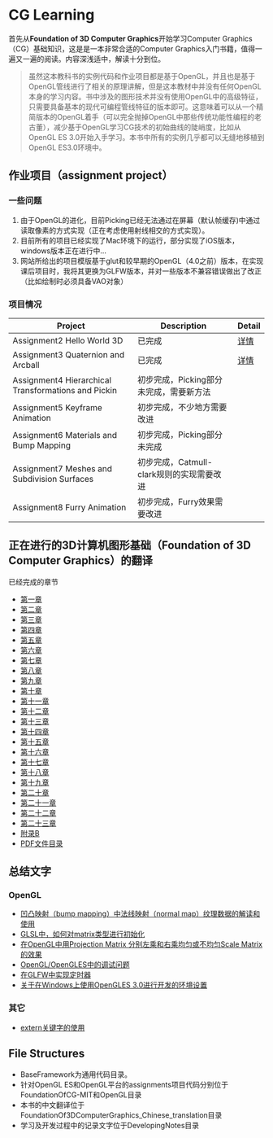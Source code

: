# CG Learning
首先从**Foundation of 3D Computer Graphics**开始学习Computer Graphics（CG）基础知识，这是是一本非常合适的Computer Graphics入门书籍，值得一遍又一遍的阅读。内容深浅适中，解读十分到位。

> 虽然这本教科书的实例代码和作业项目都是基于OpenGL，并且也是基于OpenGL管线进行了相关的原理讲解，但是这本教材中并没有任何OpenGL本身的学习内容。书中涉及的图形技术并没有使用OpenGL中的高级特征，只需要具备基本的现代可编程管线特征的版本即可。这意味着可以从一个精简版本的OpenGL着手（可以完全抛掉OpenGL中那些传统功能性编程的老古董），减少基于OpenGL学习CG技术的初始曲线的陡峭度，比如从OpenGL ES 3.0开始入手学习。本书中所有的实例几乎都可以无缝地移植到OpenGL ES3.0环境中。

## 作业项目（assignment project）
### 一些问题

1. 由于OpenGL的进化，目前Picking已经无法通过在屏幕（默认帧缓存)中通过读取像素的方式实现（正在考虑使用射线相交的方式实现）。  
2. 目前所有的项目已经实现了Mac环境下的运行，部分实现了iOS版本，windows版本正在进行中...
3. 网站所给出的项目模版基于glut和较早期的OpenGL（4.0之前）版本，在实现课后项目时，我将其更换为GLFW版本，并对一些版本不兼容错误做出了改正（比如绘制时必须具备VAO对象）

### 项目情况
| Project | Description | Detail |
| --- | --- | --- | 
| Assignment2 Hello World 3D| 已完成 | [详情](OpenGL/FoundationOfCG/Assignment2/readme.md)  |
| Assignment3 Quaternion and Arcball| 已完成 |  [详情](OpenGL/FoundationOfCG/Assignment3/readme.md)   |
| Assignment4 Hierarchical Transformations and Pickin| 初步完成，Picking部分未完成，需要新方法 |  |
| Assignment5 Keyframe Animation| 初步完成，不少地方需要改进 |   |
| Assignment6 Materials and Bump Mapping| 初步完成，Picking部分未完成 |    |
| Assignment7 Meshes and Subdivision Surfaces| 初步完成，Catmull-clark规则的实现需要改进 |    |
| Assignment8 Furry Animation| 初步完成，Furry效果需要改进 |   |

## 正在进行的3D计算机图形基础（**Foundation of 3D Computer Graphics**）的翻译
已经完成的章节

- [第一章](FoundationOf3DComputerGraphics_Chinese_translation/PDF/Chapter01-Introduction.pdf)
- [第二章](FoundationOf3DComputerGraphics_Chinese_translation/PDF/Chapter02-Linear.pdf)
- [第三章](FoundationOf3DComputerGraphics_Chinese_translation/PDF/Chapter03-Affine.pdf)
- [第四章](FoundationOf3DComputerGraphics_Chinese_translation/PDF/Chapter04-Respect.pdf)
- [第五章](FoundationOf3DComputerGraphics_Chinese_translation/PDF/Chapter05-Frames-In-Graphics.pdf)
- [第六章](FoundationOf3DComputerGraphics_Chinese_translation/PDF/Chapter06-HelloWorld3D.pdf)
- [第七章](FoundationOf3DComputerGraphics_Chinese_translation/PDF/Chapter07-Quaternions.pdf)
- [第八章](FoundationOf3DComputerGraphics_Chinese_translation/PDF/Chapter08-BallsTrackAndArc.pdf)
- [第九章](FoundationOf3DComputerGraphics_Chinese_translation/PDF/Chapter09-Smooth-Interpolation.pdf)
- [第十章](FoundationOf3DComputerGraphics_Chinese_translation/PDF/Chapter10-Projection.pdf)
- [第十一章](FoundationOf3DComputerGraphics_Chinese_translation/PDF/Chapter11-Depth.pdf)
- [第十二章](FoundationOf3DComputerGraphics_Chinese_translation/PDF/Chapter12-From-Vertex-To-Pixel.pdf)
- [第十三章](FoundationOf3DComputerGraphics_Chinese_translation/PDF/Chapter13-Rational-Linear-Interpolation.pdf)
- [第十四章](FoundationOf3DComputerGraphics_Chinese_translation/PDF/Chapter14-Materials.pdf)
- [第十五章](FoundationOf3DComputerGraphics_Chinese_translation/PDF/Chapter15_texture_mapping.pdf)
- [第十六章](FoundationOf3DComputerGraphics_Chinese_translation/PDF/Chapter16-Sampling.pdf)
- [第十七章](FoundationOf3DComputerGraphics_Chinese_translation/PDF/Chapter17_Reconstruction.pdf)
- [第十八章](FoundationOf3DComputerGraphics_Chinese_translation/PDF/Chapter18_Resampling.pdf)
- [第十九章](FoundationOf3DComputerGraphics_Chinese_translation/PDF/Chapter19_Color.pdf)
- [第二十章](FoundationOf3DComputerGraphics_Chinese_translation/PDF/Chapter20-WhatIsRayTracing.pdf)
- [第二十一章](FoundationOf3DComputerGraphics_Chinese_translation/PDF/Chapter21-Light.pdf)
- [第二十二章](FoundationOf3DComputerGraphics_Chinese_translation/PDF/Chapter22-GeometricModelingBasicIntrodcution.pdf)
- [第二十三章](FoundationOf3DComputerGraphics_Chinese_translation/PDF/Chapter23-Animation.pdf)
- [附录B](FoundationOf3DComputerGraphics_Chinese_translation/PDF/Appendix-B.pdf)
- [PDF文件目录](FoundationOf3DComputerGraphics_Chinese_translation/PDF/)

## 总结文字
### OpenGL

- [凹凸映射（bump mapping）中法线映射（normal map）纹理数据的解读和使用](DevelopingNotes/the-normal-map-of-bump-mapping-2019-12-19.md)
- [GLSL中，如何对matrix类型进行初始化](DevelopingNotes/Matrix-Initialization-In-GLSL-2019-12-20.md)
- [在OpenGL中用Projection Matrix 分别左乘和右乘均匀或不均匀Scale Matrix的效果](DevelopingNotes/About-ProjectionMatrix-Left-Right-Multiplied-By-Diff-Scale-Matrix.md)
- [OpenGL/OpenGLES中的调试问题](DevelopingNotes/opengl_debugging_notes.md)
- [在GLFW中实现定时器](DevelopingNotes/about_glfw_timer_and_vertice_animation.md)
- [关于在Windows上使用OpenGLES 3.0进行开发的环境设置](DevelopingNotes/OpenGLES_Development_Environment_Setting_Issues.md)

### 其它
- [extern关键字的使用](cpp-the-use-of-extern-keyword-2019-12-19.md)

## File Structures

- BaseFramework为通用代码目录。
- 针对OpenGL ES和OpenGL平台的assignments项目代码分别位于FoundationOfCG-MIT和OpenGL目录
- 本书的中文翻译位于FoundationOf3DComputerGraphics_Chinese_translation目录
- 学习及开发过程中的记录文字位于DevelopingNotes目录



